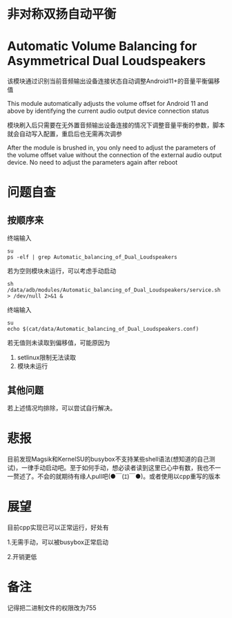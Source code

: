 # 非对称双扬自动平衡

# Automatic Volume Balancing for Asymmetrical Dual Loudspeakers

该模块通过识别当前音频输出设备连接状态自动调整Android11+的音量平衡偏移值

This module automatically adjusts the volume offset for Android 11 and above by identifying the current audio output device connection status

模块刷入后只需要在无外置音频输出设备连接的情况下调整音量平衡的参数，脚本就会自动写入配置，重启后也无需再次调参

After the module is brushed in, you only need to adjust the parameters of the volume offset value without the connection of the external audio output device. No need to adjust the parameters again after reboot

# 问题自查

## 按顺序来

终端输入
```
su
ps -elf | grep Automatic_balancing_of_Dual_Loudspeakers
```
若为空则模块未运行，可以考虑手动启动
```
sh /data/adb/modules/Automatic_balancing_of_Dual_Loudspeakers/service.sh > /dev/null 2>&1 &
```
终端输入
```
su
echo $(cat/data/Automatic_balancing_of_Dual_Loudspeakers.conf)
```
若无值则未读取到偏移值，可能原因为
1. setlinux限制无法读取
2. 模块未运行

## 其他问题

若上述情况均排除，可以尝试自行解决。

# 悲报

目前发现Magsik和KernelSU的busybox不支持某些shell语法(想知道的自己测试)，一律手动启动吧。至于如何手动，想必读者读到这里已心中有数，我也不一一赘述了。不会的就期待有缘人pull吧(●￣(ｴ)￣●)。或者使用以cpp重写的版本

# 展望

目前cpp实现已可以正常运行，好处有

1.无需手动，可以被busybox正常启动

2.开销更低

# 备注

记得把二进制文件的权限改为755
